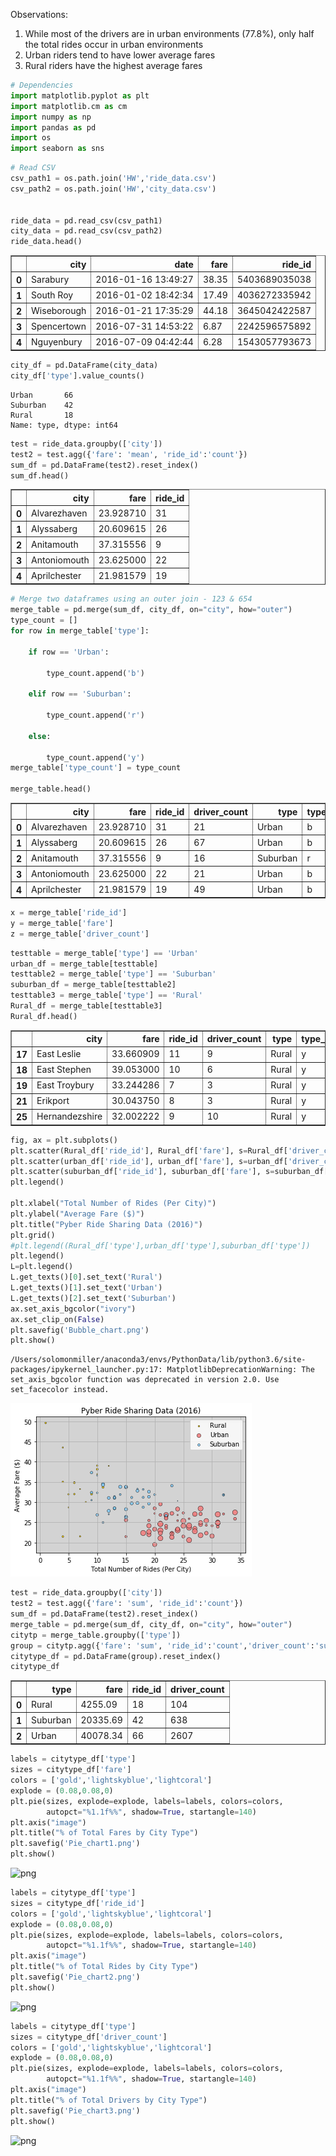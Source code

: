 
Observations:
1. While most of the drivers are in urban environments (77.8%), only half the total rides occur in urban environments
2. Urban riders tend to have lower average fares
3. Rural riders have the highest average fares

```python
# Dependencies
import matplotlib.pyplot as plt
import matplotlib.cm as cm
import numpy as np
import pandas as pd
import os
import seaborn as sns
```


```python
# Read CSV
csv_path1 = os.path.join('HW','ride_data.csv')
csv_path2 = os.path.join('HW','city_data.csv')


ride_data = pd.read_csv(csv_path1)
city_data = pd.read_csv(csv_path2)
ride_data.head()

```




<div>
<style>
    .dataframe thead tr:only-child th {
        text-align: right;
    }

    .dataframe thead th {
        text-align: left;
    }

    .dataframe tbody tr th {
        vertical-align: top;
    }
</style>
<table border="1" class="dataframe">
  <thead>
    <tr style="text-align: right;">
      <th></th>
      <th>city</th>
      <th>date</th>
      <th>fare</th>
      <th>ride_id</th>
    </tr>
  </thead>
  <tbody>
    <tr>
      <th>0</th>
      <td>Sarabury</td>
      <td>2016-01-16 13:49:27</td>
      <td>38.35</td>
      <td>5403689035038</td>
    </tr>
    <tr>
      <th>1</th>
      <td>South Roy</td>
      <td>2016-01-02 18:42:34</td>
      <td>17.49</td>
      <td>4036272335942</td>
    </tr>
    <tr>
      <th>2</th>
      <td>Wiseborough</td>
      <td>2016-01-21 17:35:29</td>
      <td>44.18</td>
      <td>3645042422587</td>
    </tr>
    <tr>
      <th>3</th>
      <td>Spencertown</td>
      <td>2016-07-31 14:53:22</td>
      <td>6.87</td>
      <td>2242596575892</td>
    </tr>
    <tr>
      <th>4</th>
      <td>Nguyenbury</td>
      <td>2016-07-09 04:42:44</td>
      <td>6.28</td>
      <td>1543057793673</td>
    </tr>
  </tbody>
</table>
</div>




```python
city_df = pd.DataFrame(city_data)
city_df['type'].value_counts()
```




    Urban       66
    Suburban    42
    Rural       18
    Name: type, dtype: int64




```python
test = ride_data.groupby(['city'])
test2 = test.agg({'fare': 'mean', 'ride_id':'count'})
sum_df = pd.DataFrame(test2).reset_index()
sum_df.head()
```




<div>
<style>
    .dataframe thead tr:only-child th {
        text-align: right;
    }

    .dataframe thead th {
        text-align: left;
    }

    .dataframe tbody tr th {
        vertical-align: top;
    }
</style>
<table border="1" class="dataframe">
  <thead>
    <tr style="text-align: right;">
      <th></th>
      <th>city</th>
      <th>fare</th>
      <th>ride_id</th>
    </tr>
  </thead>
  <tbody>
    <tr>
      <th>0</th>
      <td>Alvarezhaven</td>
      <td>23.928710</td>
      <td>31</td>
    </tr>
    <tr>
      <th>1</th>
      <td>Alyssaberg</td>
      <td>20.609615</td>
      <td>26</td>
    </tr>
    <tr>
      <th>2</th>
      <td>Anitamouth</td>
      <td>37.315556</td>
      <td>9</td>
    </tr>
    <tr>
      <th>3</th>
      <td>Antoniomouth</td>
      <td>23.625000</td>
      <td>22</td>
    </tr>
    <tr>
      <th>4</th>
      <td>Aprilchester</td>
      <td>21.981579</td>
      <td>19</td>
    </tr>
  </tbody>
</table>
</div>




```python
# Merge two dataframes using an outer join - 123 & 654
merge_table = pd.merge(sum_df, city_df, on="city", how="outer")
type_count = []
for row in merge_table['type']:
 
    if row == 'Urban':
 
        type_count.append('b')

    elif row == 'Suburban':

        type_count.append('r')

    else:
  
        type_count.append('y')
merge_table['type_count'] = type_count

merge_table.head()

```




<div>
<style>
    .dataframe thead tr:only-child th {
        text-align: right;
    }

    .dataframe thead th {
        text-align: left;
    }

    .dataframe tbody tr th {
        vertical-align: top;
    }
</style>
<table border="1" class="dataframe">
  <thead>
    <tr style="text-align: right;">
      <th></th>
      <th>city</th>
      <th>fare</th>
      <th>ride_id</th>
      <th>driver_count</th>
      <th>type</th>
      <th>type_count</th>
    </tr>
  </thead>
  <tbody>
    <tr>
      <th>0</th>
      <td>Alvarezhaven</td>
      <td>23.928710</td>
      <td>31</td>
      <td>21</td>
      <td>Urban</td>
      <td>b</td>
    </tr>
    <tr>
      <th>1</th>
      <td>Alyssaberg</td>
      <td>20.609615</td>
      <td>26</td>
      <td>67</td>
      <td>Urban</td>
      <td>b</td>
    </tr>
    <tr>
      <th>2</th>
      <td>Anitamouth</td>
      <td>37.315556</td>
      <td>9</td>
      <td>16</td>
      <td>Suburban</td>
      <td>r</td>
    </tr>
    <tr>
      <th>3</th>
      <td>Antoniomouth</td>
      <td>23.625000</td>
      <td>22</td>
      <td>21</td>
      <td>Urban</td>
      <td>b</td>
    </tr>
    <tr>
      <th>4</th>
      <td>Aprilchester</td>
      <td>21.981579</td>
      <td>19</td>
      <td>49</td>
      <td>Urban</td>
      <td>b</td>
    </tr>
  </tbody>
</table>
</div>




```python
x = merge_table['ride_id']
y = merge_table['fare']
z = merge_table['driver_count']


```


```python
testtable = merge_table['type'] == 'Urban'
urban_df = merge_table[testtable]
testtable2 = merge_table['type'] == 'Suburban'
suburban_df = merge_table[testtable2]
testtable3 = merge_table['type'] == 'Rural'
Rural_df = merge_table[testtable3]
Rural_df.head()
```




<div>
<style>
    .dataframe thead tr:only-child th {
        text-align: right;
    }

    .dataframe thead th {
        text-align: left;
    }

    .dataframe tbody tr th {
        vertical-align: top;
    }
</style>
<table border="1" class="dataframe">
  <thead>
    <tr style="text-align: right;">
      <th></th>
      <th>city</th>
      <th>fare</th>
      <th>ride_id</th>
      <th>driver_count</th>
      <th>type</th>
      <th>type_count</th>
    </tr>
  </thead>
  <tbody>
    <tr>
      <th>17</th>
      <td>East Leslie</td>
      <td>33.660909</td>
      <td>11</td>
      <td>9</td>
      <td>Rural</td>
      <td>y</td>
    </tr>
    <tr>
      <th>18</th>
      <td>East Stephen</td>
      <td>39.053000</td>
      <td>10</td>
      <td>6</td>
      <td>Rural</td>
      <td>y</td>
    </tr>
    <tr>
      <th>19</th>
      <td>East Troybury</td>
      <td>33.244286</td>
      <td>7</td>
      <td>3</td>
      <td>Rural</td>
      <td>y</td>
    </tr>
    <tr>
      <th>21</th>
      <td>Erikport</td>
      <td>30.043750</td>
      <td>8</td>
      <td>3</td>
      <td>Rural</td>
      <td>y</td>
    </tr>
    <tr>
      <th>25</th>
      <td>Hernandezshire</td>
      <td>32.002222</td>
      <td>9</td>
      <td>10</td>
      <td>Rural</td>
      <td>y</td>
    </tr>
  </tbody>
</table>
</div>




```python
fig, ax = plt.subplots()
plt.scatter(Rural_df['ride_id'], Rural_df['fare'], s=Rural_df['driver_count'], c='Gold', alpha=0.7, edgecolor = 'lightgrey', linewidth=2)
plt.scatter(urban_df['ride_id'], urban_df['fare'], s=urban_df['driver_count'], c='LightCoral', alpha=0.7, edgecolor = 'lightgrey', linewidth=2)
plt.scatter(suburban_df['ride_id'], suburban_df['fare'], s=suburban_df['driver_count'], c='LightSkyBlue', edgecolor = 'lightgrey', alpha=0.7, linewidth=2)
plt.legend()

plt.xlabel("Total Number of Rides (Per City)")
plt.ylabel("Average Fare ($)")
plt.title("Pyber Ride Sharing Data (2016)")
plt.grid()
#plt.legend((Rural_df['type'],urban_df['type'],suburban_df['type'])
plt.legend()
L=plt.legend()
L.get_texts()[0].set_text('Rural')
L.get_texts()[1].set_text('Urban')
L.get_texts()[2].set_text('Suburban')
ax.set_axis_bgcolor("ivory")
ax.set_clip_on(False)
plt.savefig('Bubble_chart.png')
plt.show()
```

    /Users/solomonmiller/anaconda3/envs/PythonData/lib/python3.6/site-packages/ipykernel_launcher.py:17: MatplotlibDeprecationWarning: The set_axis_bgcolor function was deprecated in version 2.0. Use set_facecolor instead.



![png](output_7_1.png)



```python
test = ride_data.groupby(['city'])
test2 = test.agg({'fare': 'sum', 'ride_id':'count'})
sum_df = pd.DataFrame(test2).reset_index()
merge_table = pd.merge(sum_df, city_df, on="city", how="outer")
citytp = merge_table.groupby(['type'])
group = citytp.agg({'fare': 'sum', 'ride_id':'count','driver_count':'sum'})
citytype_df = pd.DataFrame(group).reset_index()
citytype_df
```




<div>
<style>
    .dataframe thead tr:only-child th {
        text-align: right;
    }

    .dataframe thead th {
        text-align: left;
    }

    .dataframe tbody tr th {
        vertical-align: top;
    }
</style>
<table border="1" class="dataframe">
  <thead>
    <tr style="text-align: right;">
      <th></th>
      <th>type</th>
      <th>fare</th>
      <th>ride_id</th>
      <th>driver_count</th>
    </tr>
  </thead>
  <tbody>
    <tr>
      <th>0</th>
      <td>Rural</td>
      <td>4255.09</td>
      <td>18</td>
      <td>104</td>
    </tr>
    <tr>
      <th>1</th>
      <td>Suburban</td>
      <td>20335.69</td>
      <td>42</td>
      <td>638</td>
    </tr>
    <tr>
      <th>2</th>
      <td>Urban</td>
      <td>40078.34</td>
      <td>66</td>
      <td>2607</td>
    </tr>
  </tbody>
</table>
</div>




```python
labels = citytype_df['type']
sizes = citytype_df['fare']
colors = ['gold','lightskyblue','lightcoral']
explode = (0.08,0.08,0)
plt.pie(sizes, explode=explode, labels=labels, colors=colors,
        autopct="%1.1f%%", shadow=True, startangle=140)
plt.axis("image")
plt.title("% of Total Fares by City Type")
plt.savefig('Pie_chart1.png')
plt.show()
```


![png](output_9_0.png)



```python
labels = citytype_df['type']
sizes = citytype_df['ride_id']
colors = ['gold','lightskyblue','lightcoral']
explode = (0.08,0.08,0)
plt.pie(sizes, explode=explode, labels=labels, colors=colors,
        autopct="%1.1f%%", shadow=True, startangle=140)
plt.axis("image")
plt.title("% of Total Rides by City Type")
plt.savefig('Pie_chart2.png')
plt.show()
```


![png](output_10_0.png)



```python
labels = citytype_df['type']
sizes = citytype_df['driver_count']
colors = ['gold','lightskyblue','lightcoral']
explode = (0.08,0.08,0)
plt.pie(sizes, explode=explode, labels=labels, colors=colors,
        autopct="%1.1f%%", shadow=True, startangle=140)
plt.axis("image")
plt.title("% of Total Drivers by City Type")
plt.savefig('Pie_chart3.png')
plt.show()
```


![png](output_11_0.png)

